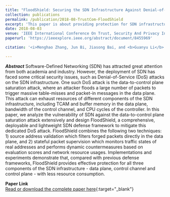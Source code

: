 ```yaml
---
title: "FloodShield: Securing the SDN Infrastructure Against Denial-of-Service Attacks"
collection: publications
permalink: /publication/2018-08-TrustCom-FloodShield
excerpt: 'This paper is about providing protection for SDN infrastructures.'
date: 2018-08-03
venue: 'IEEE International Conference On Trust, Security And Privacy In Computing And Communications'
paperurl: 'https://ieeexplore.ieee.org/abstract/document/8455969'

citation: '<i>Menghao Zhang, Jun Bi, Jiasong Bai, and <b>Guanyu Li</b>. &quot;FloodShield: Securing the SDN Infrastructure Against Denial-of-Service Attacks&quot;. In the 17th IEEE International Conference On Trust, Security And Privacy In Computing And Communications (TrustCom 2018), New York, USA, July 31-August 3, 2018.</i>'

---
```

***Abstract***
Software-Defined Networking (SDN) has attracted great attention from both academia and industry. However, the deployment of SDN has faced some critical security issues, such as Denial-of-Service (DoS) attacks on the SDN infrastructure. One such DoS attack is the data-to-control plane saturation attack, where an attacker floods a large number of packets to trigger massive table-misses and packet-in messages in the data plane. This attack can exhaust resources of different components of the SDN infrastructure, including TCAM and buffer memory in the data plane, bandwidth of the control channel, and CPU cycles of the controller. In this paper, we analyze the vulnerability of SDN against the data-to-control plane saturation attack extensively and design FloodShield, a comprehensive, deployable and lightweight SDN defense framework to mitigate this dedicated DoS attack. FloodShield combines the following two techniques: 1) source address validation which filters forged packets directly in the data plane, and 2) stateful packet supervision which monitors traffic states of real addresses and performs dynamic countermeasures based on evaluation scores and network resource usages. Implementations and experiments demonstrate that, compared with previous defense frameworks, FloodShield provides effective protection for all three components of the SDN infrastructure - data plane, control channel and control plane - with less resource consumption.

**Paper Link**  
[Read or download the complete paper here](https://ieeexplore.ieee.org/abstract/document/8455969){:target="\_blank"}
